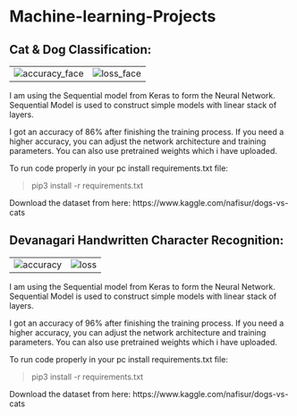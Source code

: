 # Machine-learning-Projects


<h2>Cat & Dog Classification:</h2>

|   |  |
| ------------- | ------------- |
| ![accuracy_face](https://user-images.githubusercontent.com/22933921/55146802-41467d80-516b-11e9-9f7b-b3e57659662c.png)  | ![loss_face](https://user-images.githubusercontent.com/22933921/55146902-6cc96800-516b-11e9-915d-a036981e564a.png) |

<p>I am using the Sequential model from Keras to form the Neural Network. Sequential Model is used to construct simple models with linear stack of layers.</p>
<p>I got an accuracy of 86% after finishing the training process. If you need a higher accuracy, you can adjust the network architecture and training parameters. You can also use pretrained weights which i have uploaded.</p>
<p>To run code properly in your pc install requirements.txt file: 
  <blockquote>pip3 install -r requirements.txt</blockquote>
<p>Download the dataset from here: https://www.kaggle.com/nafisur/dogs-vs-cats</>


<h2>Devanagari Handwritten Character Recognition:</h2>

|   |  |
| ------------- | ------------- |
| ![accuracy](https://user-images.githubusercontent.com/22933921/55153150-bd46c280-5177-11e9-8cd6-626e2aca0659.png)  | ![loss](https://user-images.githubusercontent.com/22933921/55153164-c9328480-5177-11e9-9be9-c9d8c97b5a7d.png) |

<p>I am using the Sequential model from Keras to form the Neural Network. Sequential Model is used to construct simple models with linear stack of layers.</p>
<p>I got an accuracy of 96% after finishing the training process. If you need a higher accuracy, you can adjust the network architecture and training parameters. You can also use pretrained weights which i have uploaded.</p>
<p>To run code properly in your pc install requirements.txt file: 
  <blockquote>pip3 install -r requirements.txt</blockquote>
<p>Download the dataset from here: https://www.kaggle.com/nafisur/dogs-vs-cats</>
